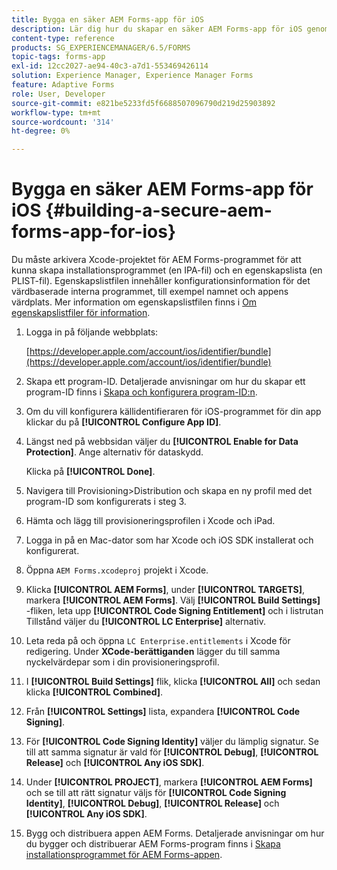 ```yaml
---
title: Bygga en säker AEM Forms-app för iOS
description: Lär dig hur du skapar en säker AEM Forms-app för iOS genom att arkivera Xcode-projektet. Detta skapar en installationsfil (en .ipa-fil) och en egenskapslista (en .plist-fil).
content-type: reference
products: SG_EXPERIENCEMANAGER/6.5/FORMS
topic-tags: forms-app
exl-id: 12cc2027-ae94-40c3-a7d1-553469426114
solution: Experience Manager, Experience Manager Forms
feature: Adaptive Forms
role: User, Developer
source-git-commit: e821be5233fd5f6688507096790d219d25903892
workflow-type: tm+mt
source-wordcount: '314'
ht-degree: 0%

---
```


# Bygga en säker AEM Forms-app för iOS {#building-a-secure-aem-forms-app-for-ios}

Du måste arkivera Xcode-projektet för AEM Forms-programmet för att kunna skapa installationsprogrammet (en IPA-fil) och en egenskapslista (en PLIST-fil). Egenskapslistfilen innehåller konfigurationsinformation för det värdbaserade interna programmet, till exempel namnet och appens värdplats. Mer information om egenskapslistfilen finns i [Om egenskapslistfiler för information](https://developer.apple.com/library/ios/#documentation/general/Reference/InfoPlistKeyReference/Articles/AboutInformationPropertyListFiles.html).

1. Logga in på följande webbplats:

   [https://developer.apple.com/account/ios/identifier/bundle](https://developer.apple.com/account/ios/identifier/bundle)

1. Skapa ett program-ID. Detaljerade anvisningar om hur du skapar ett program-ID finns i [Skapa och konfigurera program-ID:n](https://developer.apple.com/library/ios/documentation/IDEs/Conceptual/AppDistributionGuide/MaintainingProfiles/MaintainingProfiles.html).
1. Om du vill konfigurera källidentifieraren för iOS-programmet för din app klickar du på **[!UICONTROL Configure App ID]**.
1. Längst ned på webbsidan väljer du **[!UICONTROL Enable for Data Protection]**. Ange alternativ för dataskydd.

   Klicka på **[!UICONTROL Done]**.

1. Navigera till Provisioning>Distribution och skapa en ny profil med det program-ID som konfigurerats i steg 3.
1. Hämta och lägg till provisioneringsprofilen i Xcode och iPad.
1. Logga in på en Mac-dator som har Xcode och iOS SDK installerat och konfigurerat.
1. Öppna `AEM Forms.xcodeproj` projekt i Xcode.
1. Klicka **[!UICONTROL AEM Forms]**, under **[!UICONTROL TARGETS]**, markera **[!UICONTROL AEM Forms]**. Välj **[!UICONTROL Build Settings]** -fliken, leta upp **[!UICONTROL Code Signing Entitlement]** och i listrutan Tillstånd väljer du **[!UICONTROL LC Enterprise]** alternativ.
1. Leta reda på och öppna `LC Enterprise.entitlements` i Xcode för redigering. Under **XCode-berättiganden** lägger du till samma nyckelvärdepar som i din provisioneringsprofil.
1. I **[!UICONTROL Build Settings]** flik, klicka **[!UICONTROL All]** och sedan klicka **[!UICONTROL Combined]**.
1. Från **[!UICONTROL Settings]** lista, expandera **[!UICONTROL Code Signing]**.
1. För **[!UICONTROL Code Signing Identity]** väljer du lämplig signatur. Se till att samma signatur är vald för **[!UICONTROL Debug]**, **[!UICONTROL Release]** och **[!UICONTROL Any iOS SDK]**.
1. Under **[!UICONTROL PROJECT]**, markera **[!UICONTROL AEM Forms]** och se till att rätt signatur väljs för **[!UICONTROL Code Signing Identity]**, **[!UICONTROL Debug]**, **[!UICONTROL Release]** och **[!UICONTROL Any iOS SDK]**.
1. Bygg och distribuera appen AEM Forms. Detaljerade anvisningar om hur du bygger och distribuerar AEM Forms-program finns i [Skapa installationsprogrammet för AEM Forms-appen](setup-xcode-project-build-installer.md#build-the-installer-for-the-mobile-workspace-app).
